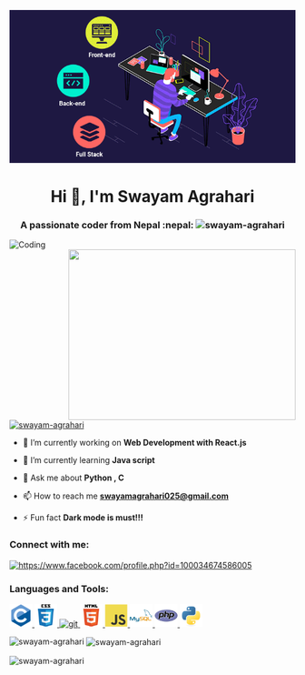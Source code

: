 [![MasterHead](https://raw.githubusercontent.com/majdimokhtar/github-images/main/rightimagemajdigithub.gif?token=GHSAT0AAAAAABUZ7SAQ6CWAJ3EWM7P3WSBUY3GNLNQ)](https://swayam-agrahari.io)
<h1 align="center">Hi 👋, I'm Swayam Agrahari</h1>
<p align=center""><h3 align="center">A passionate coder from Nepal :nepal:
<img src="https://komarev.com/ghpvc/?username=swayam-agrahari&label=Profile%20views&color=0e75b6&style=flat" alt="swayam-agrahari" /></h3> </p>
<img align="left" alt="Coding" width="400" src="https://media4.giphy.com/media/qgQUggAC3Pfv687qPC/giphy.gif?cid=6c09b95259c3fe19c6b6acad85c6162f4c797623ec821476&rid=giphy.gif&ct=g">


<img align="right" width="400" height="300" src="https://octodex.github.com/images/codercat.jpg" >


<p align="left"> <a href="https://github.com/ryo-ma/github-profile-trophy"><img src="https://github-profile-trophy.vercel.app/?username=swayam-agrahari" alt="swayam-agrahari" /></a> </p>

- 🔭 I’m currently working on **Web Development with React.js**

- 🌱 I’m currently learning **Java script**

- 💬 Ask me about **Python , C**

- 📫 How to reach me **swayamagrahari025@gmail.com**

- ⚡ Fun fact **Dark mode is must!!!**

<h3 align="left">Connect with me:</h3>
<p align="left">
<a href="https://fb.com/https://www.facebook.com/profile.php?id=100034674586005" target="blank"><img align="center" src="https://raw.githubusercontent.com/rahuldkjain/github-profile-readme-generator/master/src/images/icons/Social/facebook.svg" alt="https://www.facebook.com/profile.php?id=100034674586005" height="30" width="40" /></a>
</p>

<h3 align="left">Languages and Tools:</h3>
<p align="left"> <a href="https://www.cprogramming.com/" target="_blank" rel="noreferrer"> <img src="https://raw.githubusercontent.com/devicons/devicon/master/icons/c/c-original.svg" alt="c" width="40" height="40"/> </a> <a href="https://www.w3schools.com/css/" target="_blank" rel="noreferrer"> <img src="https://raw.githubusercontent.com/devicons/devicon/master/icons/css3/css3-original-wordmark.svg" alt="css3" width="40" height="40"/> </a> <a href="https://git-scm.com/" target="_blank" rel="noreferrer"> <img src="https://www.vectorlogo.zone/logos/git-scm/git-scm-icon.svg" alt="git" width="40" height="40"/> </a> <a href="https://www.w3.org/html/" target="_blank" rel="noreferrer"> <img src="https://raw.githubusercontent.com/devicons/devicon/master/icons/html5/html5-original-wordmark.svg" alt="html5" width="40" height="40"/> </a> <a href="https://developer.mozilla.org/en-US/docs/Web/JavaScript" target="_blank" rel="noreferrer"> <img src="https://raw.githubusercontent.com/devicons/devicon/master/icons/javascript/javascript-original.svg" alt="javascript" width="40" height="40"/> </a> <a href="https://www.mysql.com/" target="_blank" rel="noreferrer"> <img src="https://raw.githubusercontent.com/devicons/devicon/master/icons/mysql/mysql-original-wordmark.svg" alt="mysql" width="40" height="40"/> </a> <a href="https://www.php.net" target="_blank" rel="noreferrer"> <img src="https://raw.githubusercontent.com/devicons/devicon/master/icons/php/php-original.svg" alt="php" width="40" height="40"/> </a> <a href="https://www.python.org" target="_blank" rel="noreferrer"> <img src="https://raw.githubusercontent.com/devicons/devicon/master/icons/python/python-original.svg" alt="python" width="40" height="40"/> </a> </p>

<p><img align="left" src="https://github-readme-stats.vercel.app/api/top-langs?username=swayam-agrahari&show_icons=true&theme=tokyonight&locale=en&layout=compact" alt="swayam-agrahari" /></p>

<p>&nbsp;<img align="center" src="https://github-readme-stats.vercel.app/api?username=swayam-agrahari&show_icons=true&theme=tokyonight&locale=en" alt="swayam-agrahari" /></p>

<p><img align="center" src="https://github-readme-streak-stats.herokuapp.com/?user=swayam-agrahari&theme=dark" alt="swayam-agrahari" /></p>
